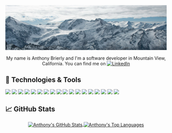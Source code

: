 ![Snowy Mountains Title Image](./snowy_mountains.jpg)

<p align="center">
  My name is Anthony Brierly and I'm a software developer in Mountain View, California. You can find me on
  <a href="https://www.linkedin.com/in/tony-brierly/">
    <img src="https://github.com/user-attachments/assets/ee5cef57-23f2-4611-bc87-d5e36ec507ab" width="20" alt="LinkedIn"/>
  </a>
</p>
<!-- [![LinkedIn][linkedin-shield]][linkedin-url] -->

## 🔧 Technologies & Tools

![](https://img.shields.io/badge/Code-Typescript-informational?style=flat&logo=typescript&logoColor=white&color=3994e0)
![](https://img.shields.io/badge/Code-Python-informational?style=flat&logo=python&logoColor=white&color=3994e0)
![](https://img.shields.io/badge/Code-Java-informational?style=flat&logo=coffeescript&logoColor=white&color=3994e0)
![](https://img.shields.io/badge/Tools-React-informational?style=flat&logo=react&logoColor=white&color=3994e0)
![](https://img.shields.io/badge/Tools-NextJS-informational?style=flat&logo=next.js&logoColor=white&color=3994e0)
![](https://img.shields.io/badge/Tools-Flask-informational?style=flat&logo=flask&logoColor=white&color=3994e0)
![](https://img.shields.io/badge/Tools-NodeJS-informational?style=flat&logo=nodedotjs&logoColor=white&color=3994e0)
![](https://img.shields.io/badge/Tools-ExpressJS-informational?style=flat&logo=express&color=3994e0)
![](https://img.shields.io/badge/Tools-Git-informational?style=flat&logo=github&logoColor=white&color=3994e0)
![](https://img.shields.io/badge/Database-MongoDB-informational?style=flat&logo=mongoDB&logoColor=white&color=3994e0)
![](https://img.shields.io/badge/Database-MySQL-informational?style=flat&logo=mysql&logoColor=white&color=3994e0)
![](https://img.shields.io/badge/Database-Postgres-informational?style=flat&logo=postgresql&logoColor=white&color=3994e0)
![](https://img.shields.io/badge/UI-Photoshop-informational?style=flat&logo=adobe&logoColor=white&color=3994e0)
![](https://img.shields.io/badge/UI-Illustrator-informational?style=flat&logo=adobe&logoColor=white&color=3994e0)
![](https://img.shields.io/badge/UI-Inkscape-informational?style=flat&logo=inkscape&logoColor=white&color=3994e0)
![](https://img.shields.io/badge/UI-TailwindCSS-informational?style=flat&logo=tailwindcss&logoColor=white&color=3994e0)
![](https://img.shields.io/badge/Testing-Jest-informational?style=flat&logo=jest&logoColor=white&color=3994e0)
![](https://img.shields.io/badge/Testing-TestingLibrary-informational?style=flat&logo=testinglibrary&logoColor=white&color=3994e0)



## &#x1f4c8; GitHub Stats
<p align="center">
  <a href="https://github.com/tonyb650/tonyb650">
    <img align="center" src="https://github-readme-stats.vercel.app/api?username=tonyb650&show_icons=true&line_height=27&count_private=true&title_color=ffffff&text_color=c9cacc&icon_color=3994e0&bg_color=1d1f21" alt="Anthony's GitHub Stats" />
  </a>
  <a href="https://github.com/tonyb650/tonyb650">
    <img align="center" src="https://github-readme-stats.vercel.app/api/top-langs?username=tonyb650&show_icons=true&line_height=27&count_private=true&title_color=ffffff&text_color=c9cacc&icon_color=3994e0&bg_color=1d1f21" alt="Anthony's Top Languages" />
  </a>
</p>

<!-- <a href="https://github.com/tonyb650/time-manager">
  <img align="center" src="https://github-readme-stats.vercel.app/api/pin/?username=tonyb650&repo=time-manager&title_color=ffffff&text_color=c9cacc&icon_color=3994e0&bg_color=1d1f21" />
</a>
<a href="https://github.com/tonyb650/game-finder">
  <img align="center" src="https://github-readme-stats.vercel.app/api/pin/?username=tonyb650&repo=game-finder&title_color=ffffff&text_color=c9cacc&icon_color=3994e0&bg_color=1d1f21" />
</a> -->

<!-- links to social media accounts -->
[3]: https://www.linkedin.com/in/tony-brierly/


<!-- Resources -->
<!-- Icons: https://simpleicons.org/ -->
<!-- GitHub Stats: https://github.com/anuraghazra/github-readme-stats -->
<!-- Emojis: https://emojipedia.org/emoji/ -->
<!-- HTML Emojis: https://www.fileformat.info/index.htm -->
<!-- Shields: https://shields.io/ -->
<!-- Awesome GitHub Profile README: https://github.com/abhisheknaiidu/awesome-github-profile-readme -->

<!-- [linkedin-shield]: https://img.shields.io/badge/-LinkedIn-black.svg?style=for-the-badge&logo=linkedin&colorB=555
[linkedin-shield]: https://github.com/user-attachments/assets/ee5cef57-23f2-4611-bc87-d5e36ec507ab
[linkedin-url]: https://linkedin.com/in/tony-brierly -->
